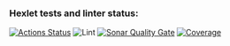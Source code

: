### Hexlet tests and linter status:
[![Actions Status](https://github.com/MiranaM/php-project-48/actions/workflows/hexlet-check.yml/badge.svg)](https://github.com/MiranaM/php-project-48/actions)
![Lint](https://github.com/yourusername/yourrepo/actions/workflows/php-ci.yml/badge.svg)
[![Sonar Quality Gate](https://sonarcloud.io/api/project_badges/measure?project=your_project_key&metric=alert_status)](https://sonarcloud.io/dashboard?id=your_project_key)
[![Coverage](https://sonarcloud.io/api/project_badges/measure?project=your_project_key&metric=coverage)](https://sonarcloud.io/dashboard?id=your_project_key)
